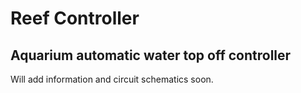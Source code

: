 # Reef Controller

## Aquarium automatic water top off controller

Will add information and circuit schematics soon.